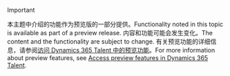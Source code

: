 > [!IMPORTANT]
> <span data-ttu-id="af943-101">本主题中介绍的功能作为预览版的一部分提供。</span><span class="sxs-lookup"><span data-stu-id="af943-101">Functionality noted in this topic is available as part of a preview release.</span></span> <span data-ttu-id="af943-102">内容和功能可能会发生变化。</span><span class="sxs-lookup"><span data-stu-id="af943-102">The content and the functionality are subject to change.</span></span> <span data-ttu-id="af943-103">有关预览功能的详细信息，请参阅[访问 Dynamics 365 Talent 中的预览功能](../access-preview-feature.md)。</span><span class="sxs-lookup"><span data-stu-id="af943-103">For more information about preview features, see [Access preview features in Dynamics 365 Talent](../access-preview-feature.md).</span></span>
